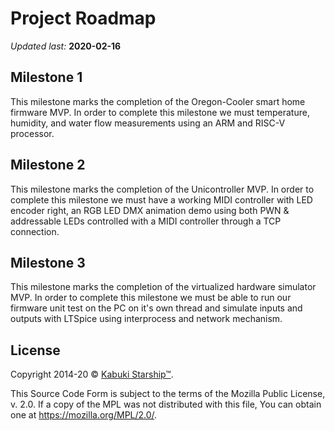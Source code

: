 # Project Roadmap

*Updated last:* **2020-02-16**

## Milestone 1

This milestone marks the completion of the Oregon-Cooler smart home firmware MVP. In order to complete this milestone we must temperature, humidity, and water flow measurements using an ARM and RISC-V processor.

## Milestone 2

This milestone marks the completion of the Unicontroller MVP. In order to complete this milestone we must have a working MIDI controller with LED encoder right, an RGB LED DMX animation demo using both PWN & addressable LEDs controlled with a MIDI controller through a TCP connection.

## Milestone 3

This milestone marks the completion of the virtualized hardware simulator MVP. In order to complete this milestone we must be able to run our firmware unit test on the PC on it's own thread and simulate inputs and outputs with LTSpice using interprocess and network mechanism.

## License

Copyright 2014-20 © [Kabuki Starship™](https://kabukistarship.com).

This Source Code Form is subject to the terms of the Mozilla Public License, v. 2.0. If a copy of the MPL was not distributed with this file, You can obtain one at <https://mozilla.org/MPL/2.0/>.
